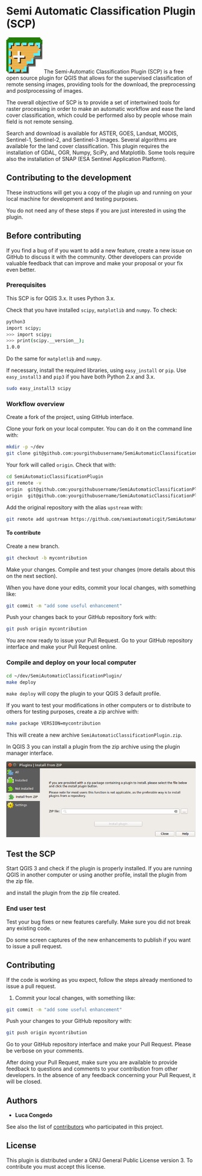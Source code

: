 # Semi Automatic Classification Plugin (SCP)

![SCP](semiautomaticclassificationplugin.png) The Semi-Automatic Classification Plugin (SCP) is a free open source plugin for QGIS that allows  for the supervised classification of remote sensing images, providing tools for the download, the preprocessing and postprocessing of images.

The overall objective of SCP is to provide a set of intertwined tools for raster processing in order to make an automatic workflow and ease the land cover classification, which could be performed also by people whose main field is not remote sensing.

Search and download is available for ASTER, GOES, Landsat, MODIS, Sentinel-1, Sentinel-2, and Sentinel-3 images. Several algorithms are available for the land cover classification. This plugin requires the installation of GDAL, OGR, Numpy, SciPy, and Matplotlib. Some tools require also the installation of SNAP (ESA Sentinel Application Platform).

## Contributing to the development

These instructions will get you a copy of the plugin up and running on your local machine for development and testing purposes.

You do not need any of these steps if you are just interested in using the plugin. 

## Before contributing

If you find a bug of if you want to add a new feature, create a new issue on GitHub to discuss it with the community. Other developers can provide valuable feedback that can improve and make your proposal or your fix even better. 

### Prerequisites

This SCP is for QGIS 3.x. It uses Python 3.x.

Check that you have installed `scipy`, `matplotlib` and `numpy`. To check:

```bash
python3
import scipy;
>>> import scipy;
>>> print(scipy.__version__);
1.0.0
```
Do the same for `matplotlib` and `numpy`.

If necessary, install the required libraries, using `easy_install` or `pip`.
Use `easy_install3` and `pip3` if you have both Python 2.x and 3.x.

```bash
sudo easy_install3 scipy
```

### Workflow overview

Create a fork of the project, using GitHub interface.

Clone your fork on your local computer. You can do it on the command line with:

```bash
mkdir -p ~/dev
git clone git@github.com:yourgithubusername/SemiAutomaticClassificationPlugin.git
```
Your fork will called `origin`. Check that with: 

```bash
cd SemiAutomaticClassificationPlugin
git remote -v
origin	git@github.com:yourgithubusername/SemiAutomaticClassificationPlugin.git (fetch)
origin	git@github.com:yourgithubusername/SemiAutomaticClassificationPlugin.git (push)
```
Add the original repository with the alias `upstream` with:

```bash
git remote add upstream https://github.com/semiautomaticgit/SemiAutomaticClassificationPlugin
```
#### To contribute

Create a new branch. 
```bash
git checkout -b mycontribution
```

Make your changes. Compile and test your changes (more details about this on the next section).

When you have done your edits, commit your local changes, with something like:

```bash
git commit -m "add some useful enhancement"
```
Push your changes back to your GitHub repository fork with:

```bash
git push origin mycontribution
```
You are now ready to issue your Pull Request. Go to your GitHub repository interface and make your Pull Request online.

### Compile and deploy on your local computer 

```bash
cd ~/dev/SemiAutomaticClassificationPlugin/
make deploy
```
`make deploy` will copy the plugin to your QGIS 3 default profile.

If you want to test your modifications in other computers or to distribute to others for testing purposes, create a zip archive with:

```bash
make package VERSION=mycontribution
```

This will create a new archive `SemiAutomaticClassificationPlugin.zip`.

In QGIS 3 you can install a plugin from the zip archive using the plugin manager interface.

![Install SCP from zip archive](docs/install%20SCP%20from%20zip%20archive.png)

## Test the SCP

Start QGIS 3 and check if the plugin is properly installed. If you are running QGIS in another computer or using another profile, install the plugin from the zip file.

and install the plugin from the zip file created.

### End user test

Test your bug fixes or new features carefully. Make sure you did not break any existing code.

Do some screen captures of the new enhancements to publish if you want to issue a pull request.

## Contributing

If the code is working as you expect, follow the steps already mentioned to issue a pull request.

1. Commit your local changes, with something like:

```bash
git commit -m "add some useful enhancement"
```
Push your changes to your GitHub repository with:

```bash
git push origin mycontribution
```
Go to your GitHub repository interface and make your Pull Request. Please be verbose on your comments.

After doing your Pull Request, make sure you are available to provide feedback to questions and comments to your contribution from other developers. In the absence of any feedback concerning your Pull Request, it will be closed. 

## Authors

* **Luca Congedo** 

See also the list of [contributors](https://github.com/semiautomaticgit/SemiAutomaticClassificationPlugin/graphs/contributors) who participated in this project.

## License

This plugin is distributed under a GNU General Public License version 3. To contribute you must accept this license.

